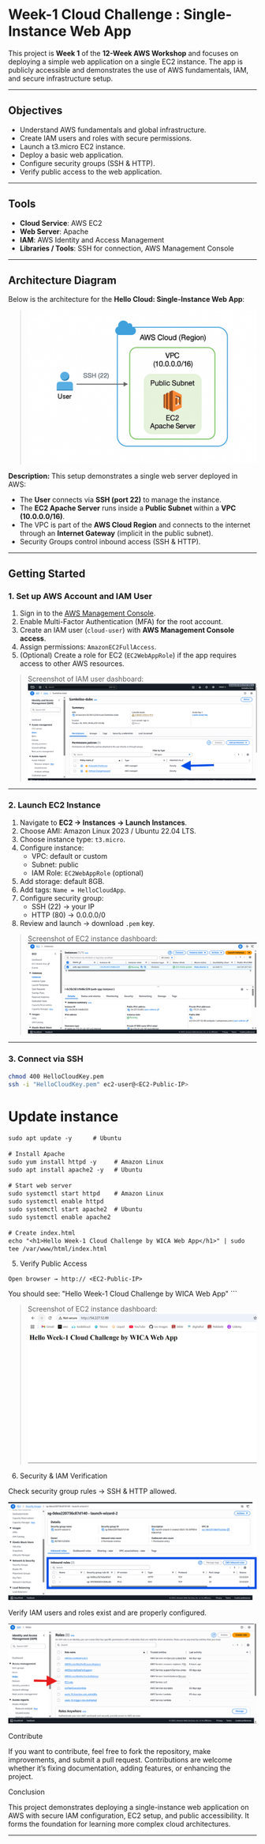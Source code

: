 # Week-1 Cloud Challenge : Single-Instance Web App

This project is **Week 1** of the **12-Week AWS Workshop** and focuses on deploying a simple web application on a single EC2 instance. The app is publicly accessible and demonstrates the use of AWS fundamentals, IAM, and secure infrastructure setup.

---

## **Objectives**
- Understand AWS fundamentals and global infrastructure.
- Create IAM users and roles with secure permissions.
- Launch a t3.micro EC2 instance.
- Deploy a basic web application.
- Configure security groups (SSH & HTTP).
- Verify public access to the web application.

---

## **Tools**
- **Cloud Service**: AWS EC2  
- **Web Server**: Apache  
- **IAM**: AWS Identity and Access Management  
- **Libraries / Tools**: SSH for connection, AWS Management Console

---

## **Architecture Diagram**

Below is the architecture for the **Hello Cloud: Single-Instance Web App**:

> ![Architecture Diagram](./images/An%20AWS%20architecture%20.png)

**Description:**
This setup demonstrates a single web server deployed in AWS:  
- The **User** connects via **SSH (port 22)** to manage the instance.  
- The **EC2 Apache Server** runs inside a **Public Subnet** within a **VPC (10.0.0.0/16)**.  
- The VPC is part of the **AWS Cloud Region** and connects to the internet through an **Internet Gateway** (implicit in the public subnet).  
- Security Groups control inbound access (SSH & HTTP).  




---

## **Getting Started**

### 1. Set up AWS Account and IAM User
1. Sign in to the [AWS Management Console](https://aws.amazon.com/console/).
2. Enable Multi-Factor Authentication (MFA) for the root account.
3. Create an IAM user (`cloud-user`) with **AWS Management Console access**.
4. Assign permissions: `AmazonEC2FullAccess`.
5. (Optional) Create a role for EC2 (`EC2WebAppRole`) if the app requires access to other AWS resources.

> Screenshot of IAM user dashboard:  
> ![IAM User](./images/ec2-permisions.png)

---

### 2. Launch EC2 Instance
1. Navigate to **EC2 → Instances → Launch Instances**.
2. Choose AMI: Amazon Linux 2023 / Ubuntu 22.04 LTS.
3. Choose instance type: `t3.micro`.
4. Configure instance:
   - VPC: default or custom
   - Subnet: public
   - IAM Role: `EC2WebAppRole` (optional)
5. Add storage: default 8GB.
6. Add tags: `Name = HelloCloudApp`.
7. Configure security group:
   - SSH (22) → your IP
   - HTTP (80) → 0.0.0.0/0
8. Review and launch → download `.pem` key.

> Screenshot of EC2 instance dashboard:  
> ![EC2 Instance](./images/ec2-instance.png)

---

### 3. Connect via SSH
```bash
chmod 400 HelloCloudKey.pem
ssh -i "HelloCloudKey.pem" ec2-user@<EC2-Public-IP>
```

# Update instance
```sudo yum update -y      # Amazon Linux
sudo apt update -y      # Ubuntu

# Install Apache
sudo yum install httpd -y     # Amazon Linux
sudo apt install apache2 -y   # Ubuntu

# Start web server
sudo systemctl start httpd    # Amazon Linux
sudo systemctl enable httpd
sudo systemctl start apache2  # Ubuntu
sudo systemctl enable apache2

# Create index.html
echo "<h1>Hello Week-1 Cloud Challenge by WICA Web App</h1>" | sudo tee /var/www/html/index.html
```

5. Verify Public Access
```
Open browser → http:// <EC2-Public-IP>
```
You should see: "Hello Week-1 Cloud Challenge by WICA Web App" ```


> Screenshot of EC2 instance dashboard:  
> ![EC2 Instance](./images/web-app.png)  


6. Security & IAM Verification

Check security group rules → SSH & HTTP allowed.

![EC2 Instance](./images/seurity%20groups.png)  

Verify IAM users and roles exist and are properly configured.

![EC2 Instance](./images/ec2-role.png) 



Contribute

If you want to contribute, feel free to fork the repository, make improvements, and submit a pull request. Contributions are welcome whether it’s fixing documentation, adding features, or enhancing the project.

Conclusion

This project demonstrates deploying a single-instance web application on AWS with secure IAM configuration, EC2 setup, and public accessibility. It forms the foundation for learning more complex cloud architectures.


---


